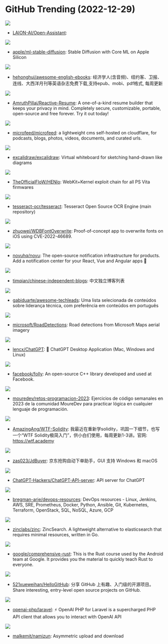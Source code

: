 # GitHub Trending (2022-12-29)

![](https://img.shields.io/badge/Python-New%20311-green?style=flat-square&logo=appveyor)
- [LAION-AI/Open-Assistant](https://github.com/LAION-AI/Open-Assistant): 

![](https://img.shields.io/badge/Python-New%2051-green?style=flat-square&logo=appveyor)
- [apple/ml-stable-diffusion](https://github.com/apple/ml-stable-diffusion): Stable Diffusion with Core ML on Apple Silicon

![](https://img.shields.io/badge/CSS-New%20278-green?style=flat-square&logo=appveyor)
- [hehonghui/awesome-english-ebooks](https://github.com/hehonghui/awesome-english-ebooks): 经济学人(含音频)、纽约客、卫报、连线、大西洋月刊等英语杂志免费下载,支持epub、mobi、pdf格式, 每周更新

![](https://img.shields.io/badge/TypeScript-New%20359-green?style=flat-square&logo=appveyor)
- [AmruthPillai/Reactive-Resume](https://github.com/AmruthPillai/Reactive-Resume): A one-of-a-kind resume builder that keeps your privacy in mind. Completely secure, customizable, portable, open-source and free forever. Try it out today!

![](https://img.shields.io/badge/JavaScript-New%20390-green?style=flat-square&logo=appveyor)
- [microfeed/microfeed](https://github.com/microfeed/microfeed): a lightweight cms self-hosted on cloudflare, for podcasts, blogs, photos, videos, documents, and curated urls.

![](https://img.shields.io/badge/TypeScript-New%20149-green?style=flat-square&logo=appveyor)
- [excalidraw/excalidraw](https://github.com/excalidraw/excalidraw): Virtual whiteboard for sketching hand-drawn like diagrams

![](https://img.shields.io/badge/JavaScript-New%2023-green?style=flat-square&logo=appveyor)
- [TheOfficialFloW/HENlo](https://github.com/TheOfficialFloW/HENlo): WebKit+Kernel exploit chain for all PS Vita firmwares

![](https://img.shields.io/badge/C%2B%2B-New%2038-green?style=flat-square&logo=appveyor)
- [tesseract-ocr/tesseract](https://github.com/tesseract-ocr/tesseract): Tesseract Open Source OCR Engine (main repository)

![](https://img.shields.io/badge/Swift-New%20100-green?style=flat-square&logo=appveyor)
- [zhuowei/WDBFontOverwrite](https://github.com/zhuowei/WDBFontOverwrite): Proof-of-concept app to overwrite fonts on iOS using CVE-2022-46689.

![](https://img.shields.io/badge/TypeScript-New%20366-green?style=flat-square&logo=appveyor)
- [novuhq/novu](https://github.com/novuhq/novu): The open-source notification infrastructure for products. Add a notification center for your React, Vue and Angular apps 🚀

![](https://img.shields.io/badge/JavaScript-New%20154-green?style=flat-square&logo=appveyor)
- [timqian/chinese-independent-blogs](https://github.com/timqian/chinese-independent-blogs): 中文独立博客列表

![](https://img.shields.io/badge/none-New%2027-green?style=flat-square&logo=appveyor)
- [gabiduarte/awesome-techleads](https://github.com/gabiduarte/awesome-techleads): Uma lista selecionada de conteúdos sobre liderança técnica, com preferência em conteúdos em português

![](https://img.shields.io/badge/none-New%2064-green?style=flat-square&logo=appveyor)
- [microsoft/RoadDetections](https://github.com/microsoft/RoadDetections): Road detections from Microsoft Maps aerial imagery

![](https://img.shields.io/badge/Rust-New%20287-green?style=flat-square&logo=appveyor)
- [lencx/ChatGPT](https://github.com/lencx/ChatGPT): 🤖 ChatGPT Desktop Application (Mac, Windows and Linux)

![](https://img.shields.io/badge/C%2B%2B-New%208-green?style=flat-square&logo=appveyor)
- [facebook/folly](https://github.com/facebook/folly): An open-source C++ library developed and used at Facebook.

![](https://img.shields.io/badge/none-New%2069-green?style=flat-square&logo=appveyor)
- [mouredev/retos-programacion-2023](https://github.com/mouredev/retos-programacion-2023): Ejercicios de código semanales en 2023 de la comunidad MoureDev para practicar lógica en cualquier lenguaje de programación.

![](https://img.shields.io/badge/Solidity-New%2093-green?style=flat-square&logo=appveyor)
- [AmazingAng/WTF-Solidity](https://github.com/AmazingAng/WTF-Solidity): 我最近在重新学solidity，巩固一下细节，也写一个“WTF Solidity极简入门”，供小白们使用，每周更新1-3讲。官网: https://wtf.academy

![](https://img.shields.io/badge/Python-New%20113-green?style=flat-square&logo=appveyor)
- [zas023/JdBuyer](https://github.com/zas023/JdBuyer): 京东抢购自动下单助手，GUI 支持 Windows 和 macOS

![](https://img.shields.io/badge/Go-New%2062-green?style=flat-square&logo=appveyor)
- [ChatGPT-Hackers/ChatGPT-API-server](https://github.com/ChatGPT-Hackers/ChatGPT-API-server): API server for ChatGPT

![](https://img.shields.io/badge/Groovy-New%2027-green?style=flat-square&logo=appveyor)
- [bregman-arie/devops-resources](https://github.com/bregman-arie/devops-resources): DevOps resources - Linux, Jenkins, AWS, SRE, Prometheus, Docker, Python, Ansible, Git, Kubernetes, Terraform, OpenStack, SQL, NoSQL, Azure, GCP

![](https://img.shields.io/badge/Go-New%2020-green?style=flat-square&logo=appveyor)
- [zinclabs/zinc](https://github.com/zinclabs/zinc): ZincSearch. A lightweight alternative to elasticsearch that requires minimal resources, written in Go.

![](https://img.shields.io/badge/Rust-New%20709-green?style=flat-square&logo=appveyor)
- [google/comprehensive-rust](https://github.com/google/comprehensive-rust): This is the Rust course used by the Android team at Google. It provides you the material to quickly teach Rust to everyone.

![](https://img.shields.io/badge/Python-New%2071-green?style=flat-square&logo=appveyor)
- [521xueweihan/HelloGitHub](https://github.com/521xueweihan/HelloGitHub): 分享 GitHub 上有趣、入门级的开源项目。Share interesting, entry-level open source projects on GitHub.

![](https://img.shields.io/badge/PHP-New%2058-green?style=flat-square&logo=appveyor)
- [openai-php/laravel](https://github.com/openai-php/laravel): ⚡️ OpenAI PHP for Laravel is a supercharged PHP API client that allows you to interact with OpenAI API

![](https://img.shields.io/badge/Python-New%2031-green?style=flat-square&logo=appveyor)
- [malkemit/namizun](https://github.com/malkemit/namizun): Asymmetric upload and download

